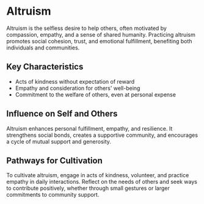 # Altruism

Altruism is the selfless desire to help others, often motivated by compassion, empathy, and a sense of shared humanity. Practicing altruism promotes social cohesion, trust, and emotional fulfillment, benefiting both individuals and communities.

## Key Characteristics

- Acts of kindness without expectation of reward
- Empathy and consideration for others' well-being
- Commitment to the welfare of others, even at personal expense

## Influence on Self and Others

Altruism enhances personal fulfillment, empathy, and resilience. It strengthens social bonds, creates a supportive community, and encourages a cycle of mutual support and generosity.

## Pathways for Cultivation

To cultivate altruism, engage in acts of kindness, volunteer, and practice empathy in daily interactions. Reflect on the needs of others and seek ways to contribute positively, whether through small gestures or larger commitments to community support.
